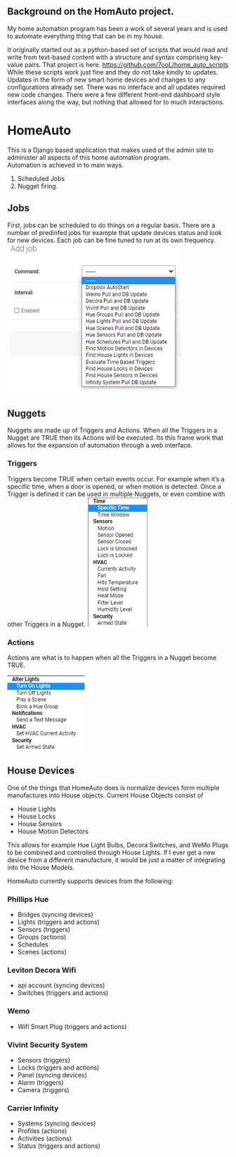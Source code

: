 ## Background on the HomAuto project.
My home automation program has been a work of several years and is used to automate everything thing that can be in my house. 

It originally started out as a python-based set of scripts that would read and write from text-based content with a structure and syntax comprising key-value pairs. That project is here.  https://github.com/7ooL/home_auto_scripts
While these scripts work just fine and they do not take kindly to updates. Updates in the form of new smart home devices and changes to any configurations already set.  There was no interface and all updates required new code changes. There were a few different front-end dashboard style interfaces along the way, but nothing that allowed for to much interactions. 

# HomeAuto
This is a Django based application that makes used of the admin site to administer all aspects of this home automation program.  
Automation is achieved in to main ways.
1)	Scheduled Jobs 
2)	Nugget firing.

## Jobs
First, jobs can be scheduled to do things on a regular basis. There are a number of predinfed jobs for example that update devices status and look for new devices. Each job can be fine tuned to run at its own frequency. 
![Image of Jobs](https://github.com/7ooL/HomeAuto/blob/master/images/add_job.png)
## Nuggets
Nuggets are made up of Triggers and Actions.  When all the Triggers in a Nugget are TRUE then its Actions will be executed. Its this frame work that allows for the expansion of automation through a web interface. 

### Triggers
Triggers become TRUE when certain events occur. For example when it’s a specific time, when a door is opened, or when motion is detected. 
Once a Trigger is defined it can be used in multiple Nuggets, or even combine with other Triggers in a Nugget. 
![Image of Triggers](https://github.com/7ooL/HomeAuto/blob/master/images/triggers.png)
### Actions
Actions are what is to happen when all the Triggers in a Nugget become TRUE.

![Image of Actions](https://github.com/7ooL/HomeAuto/blob/master/images/actions.png)
## House Devices
One of the things that HomeAuto does is normalize devices form multiple manufactures into House objects. Current House Objects consist of
* House Lights
* House Locks
* House Sensors
* House Motion Detectors

This allows for example Hue Light Bulbs, Decora Switches, and WeMo Plugs to be combined and controlled through House Lights. 
If I ever get a new device from a different manufacture, it would be just a matter of integrating into the House Models.

HomeAuto currently supports devices from the following:
### Phillips Hue
* Bridges (syncing devices)
* Lights (triggers and actions)
* Sensors (triggers)
* Groups (actions)
* Schedules
* Scenes (actions)
### Leviton Decora Wifi
* api account (syncing devices)
* Switches (triggers and actions)
### Wemo
* Wifi Smart Plug (triggers and actions)
### Vivint Security System
* Sensors (triggers)
* Locks (triggers and actions)
* Panel (syncing devices)
* Alarm (triggers)
* Camera (triggers)
### Carrier Infinity
* Systems (syncing devices)
* Profiles (actions)
* Activities (actions)
* Status (triggers and actions)
